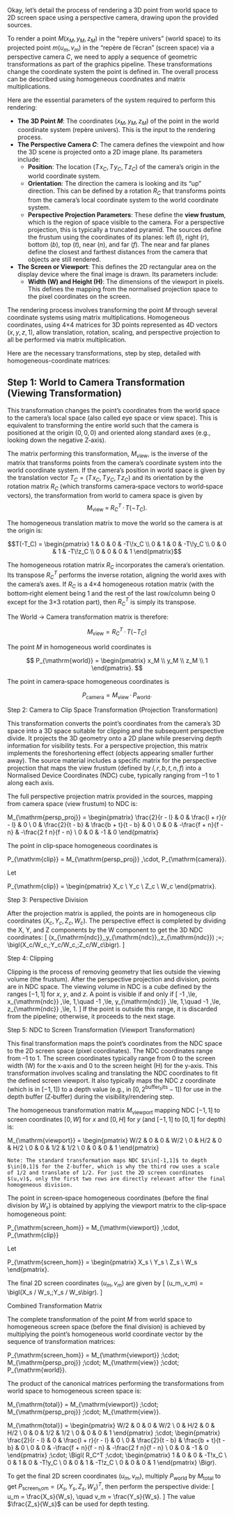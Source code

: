 Okay, let’s detail the process of rendering a 3D point from world space to 2D screen space using a perspective camera, drawing upon the provided sources.

To render a point $M(x_M, y_M, z_M)$ in the “repère univers” (world space) to its projected point $m(u_m, v_m)$ in the “repère de l’écran” (screen space) via a perspective camera $C$, we need to apply a sequence of geometric transformations as part of the graphics pipeline. These transformations change the coordinate system the point is defined in. The overall process can be described using homogeneous coordinates and matrix multiplications.

Here are the essential parameters of the system required to perform this rendering:

- **The 3D Point $M$**: The coordinates $(x_M, y_M, z_M)$ of the point in the world coordinate system (repère univers). This is the input to the rendering process.  
- **The Perspective Camera $C$**: The camera defines the viewpoint and how the 3D scene is projected onto a 2D image plane. Its parameters include:  
  - **Position**: The location $(T\!x_C, T\!y_C, T\!z_C)$ of the camera’s origin in the world coordinate system.  
  - **Orientation**: The direction the camera is looking and its “up” direction. This can be defined by a rotation $R_C$ that transforms points from the camera’s local coordinate system to the world coordinate system.  
  - **Perspective Projection Parameters**: These define the **view frustum**, which is the region of space visible to the camera. For a perspective projection, this is typically a truncated pyramid. The sources define the frustum using the coordinates of its planes: left ($l$), right ($r$), bottom ($b$), top ($t$), near ($n$), and far ($f$). The near and far planes define the closest and farthest distances from the camera that objects are still rendered.  
- **The Screen or Viewport**: This defines the 2D rectangular area on the display device where the final image is drawn. Its parameters include:  
  - **Width (W) and Height (H)**: The dimensions of the viewport in pixels. This defines the mapping from the normalised projection space to the pixel coordinates on the screen.  

The rendering process involves transforming the point $M$ through several coordinate systems using matrix multiplications. Homogeneous coordinates, using 4×4 matrices for 3D points represented as 4D vectors $(x, y, z, 1)$, allow translation, rotation, scaling, and perspective projection to all be performed via matrix multiplication.

Here are the necessary transformations, step by step, detailed with homogeneous-coordinate matrices:

## Step 1: World to Camera Transformation (Viewing Transformation)

This transformation changes the point’s coordinates from the world space to the camera’s local space (also called eye space or view space). This is equivalent to transforming the entire world such that the camera is positioned at the origin $(0,0,0)$ and oriented along standard axes (e.g., looking down the negative Z‑axis).

The matrix performing this transformation, $M_{\mathrm{view}}$, is the inverse of the matrix that transforms points from the camera’s coordinate system into the world coordinate system. If the camera’s position in world space is given by the translation vector $T_C = (T\!x_C, T\!y_C, T\!z_C)$ and its orientation by the rotation matrix $R_C$ (which transforms camera‑space vectors to world‑space vectors), the transformation from world to camera space is given by
$$
M_{\mathrm{view}} \;=\; R_C^T \,\cdot\, T(-T_C).
$$

The homogeneous translation matrix to move the world so the camera is at the origin is:
```math
T(-T_C) = \begin{pmatrix}
1 & 0 & 0 & -T\!x_C \\
0 & 1 & 0 & -T\!y_C \\
0 & 0 & 1 & -T\!z_C \\
0 & 0 & 0 & 1
\end{pmatrix}
```

The homogeneous rotation matrix $R_C$ incorporates the camera’s orientation. Its transpose $R_C^T$ performs the inverse rotation, aligning the world axes with the camera’s axes. If $R_C$ is a 4×4 homogeneous rotation matrix (with the bottom‑right element being 1 and the rest of the last row/column being 0 except for the 3×3 rotation part), then $R_C^T$ is simply its transpose.

The World → Camera transformation matrix is therefore:

$$
M_{\mathrm{view}} = R_C^T \,\cdot\, T(-T_C)
$$

The point $M$ in homogeneous world coordinates is

$$
P_{\mathrm{world}} = \begin{pmatrix}
x_M \\
y_M \\
z_M \\
1
\end{pmatrix}.
$$

The point in camera‑space homogeneous coordinates is

$$
P_{\mathrm{camera}} = M_{\mathrm{view}} \,\cdot\, P_{\mathrm{world}}.
$$

Step 2: Camera to Clip Space Transformation (Projection Transformation)

This transformation converts the point’s coordinates from the camera’s 3D space into a 3D space suitable for clipping and the subsequent perspective divide. It projects the 3D geometry onto a 2D plane while preserving depth information for visibility tests. For a perspective projection, this matrix implements the foreshortening effect (objects appearing smaller further away). The source material includes a specific matrix for the perspective projection that maps the view frustum (defined by $l, r, b, t, n, f$) into a Normalised Device Coordinates (NDC) cube, typically ranging from –1 to 1 along each axis.

The full perspective projection matrix provided in the sources, mapping from camera space (view frustum) to NDC is:

M_{\mathrm{persp\_proj}} = \begin{pmatrix}
\frac{2}{r - l} & 0 & \frac{l + r}{r - l} & 0 \\
0 & \frac{2}{t - b} & \frac{b + t}{t - b} & 0 \\
0 & 0 & -\frac{f + n}{f - n} & -\frac{2 f n}{f - n} \\
0 & 0 & -1 & 0
\end{pmatrix}

The point in clip‑space homogeneous coordinates is

P_{\mathrm{clip}} = M_{\mathrm{persp\_proj}} \,\cdot\, P_{\mathrm{camera}}.

Let

P_{\mathrm{clip}} = \begin{pmatrix} X_c \\ Y_c \\ Z_c \\ W_c \end{pmatrix}.

Step 3: Perspective Division

After the projection matrix is applied, the points are in homogeneous clip coordinates $(X_c, Y_c, Z_c, W_c)$. The perspective effect is completed by dividing the X, Y, and Z components by the W component to get the 3D NDC coordinates:
[
(x_{\mathrm{ndc}},,y_{\mathrm{ndc}},,z_{\mathrm{ndc}})
;=;
\bigl(X_c/W_c,;Y_c/W_c,;Z_c/W_c\bigr).
]

Step 4: Clipping

Clipping is the process of removing geometry that lies outside the viewing volume (the frustum). After the perspective projection and division, points are in NDC space. The viewing volume in NDC is a cube defined by the ranges $[-1,1]$ for $x$, $y$, and $z$. A point is visible if and only if
[
-1 ,\le, x_{\mathrm{ndc}} ,\le, 1,\quad
-1 ,\le, y_{\mathrm{ndc}} ,\le, 1,\quad
-1 ,\le, z_{\mathrm{ndc}} ,\le, 1.
]
If the point is outside this range, it is discarded from the pipeline; otherwise, it proceeds to the next stage.

Step 5: NDC to Screen Transformation (Viewport Transformation)

This final transformation maps the point’s coordinates from the NDC space to the 2D screen space (pixel coordinates). The NDC coordinates range from –1 to 1. The screen coordinates typically range from 0 to the screen width (W) for the x‑axis and 0 to the screen height (H) for the y‑axis. This transformation involves scaling and translating the NDC coordinates to fit the defined screen viewport. It also typically maps the NDC $z$ coordinate (which is in $[-1,1]$) to a depth value (e.g., in $[0,2^{\mathrm{buffer_bits}}-1]$) for use in the depth buffer (Z‑buffer) during the visibility/rendering step.

The homogeneous transformation matrix $M_{\mathrm{viewport}}$ mapping NDC $[-1,1]$ to screen coordinates $[0,W]$ for $x$ and $[0,H]$ for $y$ (and $[-1,1]$ to $[0,1]$ for depth) is:

M_{\mathrm{viewport}} = \begin{pmatrix}
W/2 & 0   & 0   & W/2 \\
0   & H/2 & 0   & H/2 \\
0   & 0   & 1/2 & 1/2 \\
0   & 0   & 0   & 1
\end{pmatrix}

	Note: The standard transformation maps NDC $z\in[-1,1]$ to depth $\in[0,1]$ for the Z‑buffer, which is why the third row uses a scale of 1/2 and translate of 1/2. For just the 2D screen coordinates $(u,v)$, only the first two rows are directly relevant after the final homogeneous division.

The point in screen‑space homogeneous coordinates (before the final division by $W_s$) is obtained by applying the viewport matrix to the clip‑space homogeneous point:

P_{\mathrm{screen\_hom}} = M_{\mathrm{viewport}} \,\cdot\, P_{\mathrm{clip}}

Let

P_{\mathrm{screen\_hom}} = \begin{pmatrix}
X_s \\ Y_s \\ Z_s \\ W_s
\end{pmatrix}.

The final 2D screen coordinates $(u_m, v_m)$ are given by
[
(u_m,,v_m) = \bigl(X_s / W_s,;Y_s / W_s\bigr).
]

Combined Transformation Matrix

The complete transformation of the point $M$ from world space to homogeneous screen space (before the final division) is achieved by multiplying the point’s homogeneous world coordinate vector by the sequence of transformation matrices:

P_{\mathrm{screen\_hom}}
= M_{\mathrm{viewport}}
  \;\cdot\;
  M_{\mathrm{persp\_proj}}
  \;\cdot\;
  M_{\mathrm{view}}
  \;\cdot\;
  P_{\mathrm{world}}.

The product of the canonical matrices performing the transformations from world space to homogeneous screen space is:

M_{\mathrm{total}}
= M_{\mathrm{viewport}}
  \;\cdot\;
  M_{\mathrm{persp\_proj}}
  \;\cdot\;
  M_{\mathrm{view}}.

M_{\mathrm{total}}
= \begin{pmatrix}
W/2 & 0   & 0   & W/2 \\
0   & H/2 & 0   & H/2 \\
0   & 0   & 1/2 & 1/2 \\
0   & 0   & 0   & 1
\end{pmatrix}
\;\cdot\;
\begin{pmatrix}
\frac{2}{r - l} & 0 & \frac{l + r}{r - l} & 0 \\
0 & \frac{2}{t - b} & \frac{b + t}{t - b} & 0 \\
0 & 0 & -\frac{f + n}{f - n} & -\frac{2 f n}{f - n} \\
0 & 0 & -1 & 0
\end{pmatrix}
\;\cdot\;
\Bigl(
R_C^T
\;\cdot\;
\begin{pmatrix}
1 & 0 & 0 & -T\!x_C \\
0 & 1 & 0 & -T\!y_C \\
0 & 0 & 1 & -T\!z_C \\
0 & 0 & 0 & 1
\end{pmatrix}
\Bigr).

To get the final 2D screen coordinates $(u_m, v_m)$, multiply $P_{\mathrm{world}}$ by $M_{\mathrm{total}}$ to get $P_{\mathrm{screen_hom}}=(X_s,Y_s,Z_s,W_s)^T$, then perform the perspective divide:
[
u_m = \frac{X_s}{W_s}, \quad v_m = \frac{Y_s}{W_s}.
]
The value $\frac{Z_s}{W_s}$ can be used for depth testing.
